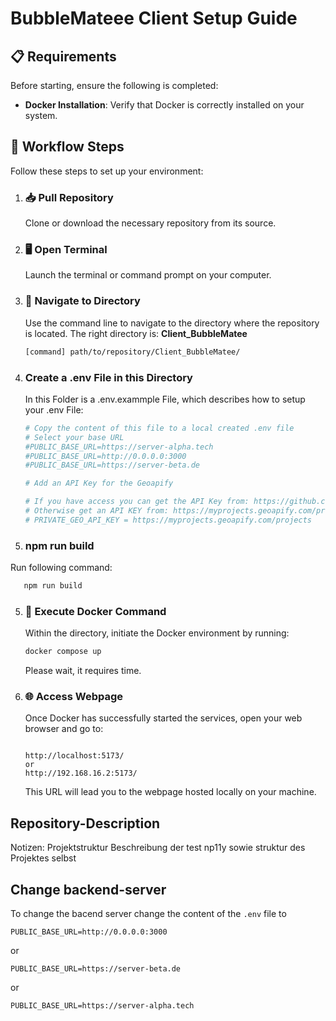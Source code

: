 # **BubbleMateee Client Setup Guide**

## 📋 **Requirements**

Before starting, ensure the following is completed:

- **Docker Installation**: Verify that Docker is correctly installed on your system.

## 🚀 **Workflow Steps**

Follow these steps to set up your environment:

1. ### 📥 **Pull Repository**

   Clone or download the necessary repository from its source.

2. ### 🖥️ **Open Terminal**

   Launch the terminal or command prompt on your computer.

3. ### 📂 **Navigate to Directory**

   Use the command line to navigate to the directory where the repository is located. The right directory is: **Client_BubbleMatee**

   ```bash
   [command] path/to/repository/Client_BubbleMatee/
   ```
4. ### **Create a .env File in this Directory**

   In this Folder is a .env.exammple File, which describes how to setup your .env File:

   ```bash
   # Copy the content of this file to a local created .env file
   # Select your base URL
   #PUBLIC_BASE_URL=https://server-alpha.tech
   #PUBLIC_BASE_URL=http://0.0.0.0:3000
   #PUBLIC_BASE_URL=https://server-beta.de

   # Add an API Key for the Geoapify
   
   # If you have access you can get the API Key from: https://github.com/wwi21seb-projekt/Client_BubbleMatee/settings/environments/2136678618/edit
   # Otherwise get an API KEY from: https://myprojects.geoapify.com/projects
   # PRIVATE_GEO_API_KEY = https://myprojects.geoapify.com/projects
   ```
 5. ###  **npm run build**

   Run following command:

   ```bash
      npm run build
   ```

5. ### 🐳 **Execute Docker Command**

   Within the directory, initiate the Docker environment by running:

   ```bash
   docker compose up
   ```

   Please wait, it requires time.

6. ### 🌐 **Access Webpage**

   Once Docker has successfully started the services, open your web browser and go to:

   ```

   http://localhost:5173/
   or
   http://192.168.16.2:5173/
   ```

   This URL will lead you to the webpage hosted locally on your machine.

## **Repository-Description**

Notizen: Projektstruktur
Beschreibung der test np11y
sowie struktur des Projektes selbst

## Change backend-server

To change the bacend server change the content of the `.env` file to

```env
PUBLIC_BASE_URL=http://0.0.0.0:3000

```

or

```env
PUBLIC_BASE_URL=https://server-beta.de

```

or

```env
PUBLIC_BASE_URL=https://server-alpha.tech

```
